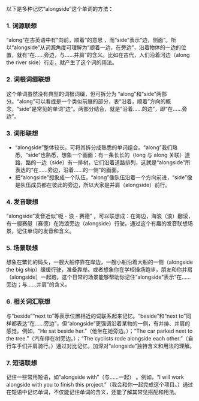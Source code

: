 以下是多种记忆“alongside”这个单词的方法：

### 1. 词源联想
“along”在古英语中有“向前，顺着”的意思 ，而“side”表示“边，侧面”。所以“alongside”从词源角度可理解为“顺着一边，在旁边”，沿着物体的一边的位置，就有“在……旁边，与……并肩”的含义。比如在古代，人们沿着河边（along the river side）行走，就产生了这个词的用法。

### 2. 词根词缀联想
这个单词虽然没有典型的词根词缀，但可拆分为 “along”和“side”两部分。“along”可以看成是一个类似前缀的部分，表“沿着，顺着”方向的概念，“side”是常见的单词“边”。两部分结合，就是“沿着……的边”，即“在……旁边”。

### 3. 词形联想
- “alongside”整体较长，可将其拆分成熟悉的单词组合。“along”我们熟悉，“side”也熟悉，想象一个画面：有一条长长的（long 与 along 关联）道路，路的一边（side）有一排树，它们沿着道路排列，这就是“alongside”所表达的“在……旁边，沿着……的一侧”的画面。
- 把“alongside”想象成一个队伍，“along”像队伍沿着一个方向前进，“side”像是队伍成员都在彼此的旁边，所以大家是并肩（alongside）前行。

### 4. 发音联想
“alongside”发音近似“呃 - 浪 - 赛德” ，可以联想成：在海边，海浪（浪）翻滚，有一艘赛艇（赛德）在海浪旁边（alongside）行驶。通过这个有趣的发音联想场景，记住单词的发音和含义。

### 5. 场景联想
想象在繁忙的码头，一艘大船停靠在岸边，一艘小船沿着大船的一侧（alongside the big ship）缓缓行驶，准备靠岸。或者想象你在学校操场跑步，朋友和你并肩（alongside）一起跑，这个日常的场景能够帮助你记住“alongside”表示“在……旁边；与……并肩”的含义。

### 6. 相关词汇联想
与“beside”“next to”等表示位置相近的词联系起来记忆。“beside”和“next to”同样都表达“在……旁边”，但“alongside”更强调沿着某物的一侧，有并排、并肩的感觉。例如，“He sat beside her.”（他坐在她旁边。）；“The car parked next to the tree.”（汽车停在树旁边。）；“The cyclists rode alongside each other.”（自行车手们并肩骑行。）通过对比记忆，加深对“alongside”独特含义和用法的理解。

### 7. 短语联想
记住一些常用短语，如“alongside with”（与……一起） 。例如，“I will work alongside with you to finish this project.”（我会和你一起完成这个项目。）通过在短语中记忆单词，不仅能记住单词的含义，还能了解其常见搭配和用法。 
